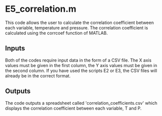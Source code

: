 # E5_correlation.m
This code allows the user to calculate the correlation coefficient between each variable, temperature and pressure.
The correlation coefficient is calculated using the corrcoef function of MATLAB.

## Inputs
Both of the codes require input data in the form of a CSV file. The X axis values must be given in the first column, the Y axis values must be given in the second column. If you have used the scripts E2 or E3, the CSV files will already be in the correct format. 

## Outputs
The code outputs a spreadsheet called 'correlation_coefficients.csv' which displays the correlation coefficient between each variable, T and P.